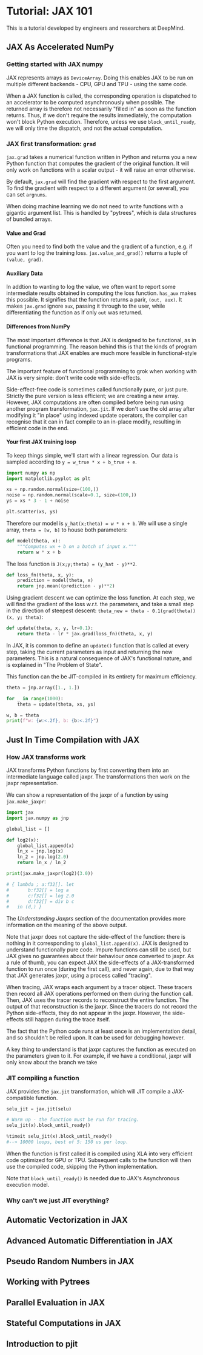 # Tutorial: JAX 101
This is a tutorial developed by engineers and researchers at DeepMind.

## JAX As Accelerated NumPy
### Getting started with JAX numpy
JAX represents arrays as `DeviceArray`.
Doing this enables JAX to be run on multiple different backends - CPU, GPU and TPU - using the same code.

When a JAX function is called, the corresponding operation is dispatched to an accelerator to be computed asynchronously when possible.
The returned array is therefore not necessarily "filled in" as soon as the function returns.
Thus, if we don't require the results immediately, the computation won't block Python execution.
Therefore, unless we use `block_until_ready`, we will only time the dispatch, and not the actual computation.

### JAX first transformation: `grad`
`jax.grad` takes a numerical function written in Python and returns you a new Python function that computes the gradient of the original function.
It will only work on functions with a scalar output - it will raise an error otherwise.

By default, `jax.grad` will find the gradient with respect to the first argument.
To find the gradient with respect to a different argument (or several), you can set `argnums`.

When doing machine learning we do not need to write functions with a gigantic argument list.
This is handled by "pytrees", which is data structures of bundled arrays.

#### Value and Grad
Often you need to find both the value and the gradient of a function, e.g. if you want to log the training loss. 
`jax.value_and_grad()` returns a tuple of `(value, grad)`.

#### Auxiliary Data
In addtion to wanting to log the value, we often want to report some intermediate results obtained in computing the loss function.
`has_aux` makes this possible.
It signifies that the function returns a parir, `(out, aux)`.
It makes `jax.grad` ignore `aux`, passing it through to the user, while differentiating the function as if only `out` was returned.

#### Differences from NumPy
The most important difference is that JAX is designed to be functional, as in functional programming.
The reason behind this is that the kinds of program transformations that JAX enables are much more feasible in functional-style programs.

The important feature of functional programming to grok when working with JAX is very simple: don't write code with side-effects.

Side-effect-free code is sometimes called functionally pure, or just pure. 
Strictly the pure version is less efficient; we are creating a new array.
However, JAX computations are often compiled before being run using another program transformation, `jax.jit`.
If we don't use the old array after modifying it "in place" using indexed update operators, the compiler can recognise that it can in fact compile to an in-place modify, resulting in efficient code in the end.

#### Your first JAX training loop
To keep things simple, we'll start with a linear regression.
Our data is sampled according to `y = w_true * x + b_true + e`.
```python
import numpy as np
import matplotlib.pyplot as plt

xs = np.random.normal(size=(100,))
noise = np.random.normal(scale=0.1, size=(100,))
ys = xs * 3 - 1 + noise

plt.scatter(xs, ys)
```

Therefore our model is `y_hat(x;theta) = w * x + b`.
We will use a single array, `theta = [w, b]` to house both parameters:
```python
def model(theta, x):
    """Computes wx + b on a batch of input x."""
    return w * x + b
```
The loss function is `J(x;y;theta) = (y_hat - y)**2`.

```python
def loss_fn(theta, x, y):
    prediction = model(theta, x)
    return jnp.mean((prediction - y)**2)
```

Using gradient descent we can optimize the loss function.
At each step, we will find the gradient of the loss w.r.t. the parameters, and take a small step in the direction of steepest descent: `theta_new = theta - 0.1(grad(theta))(x, y; theta)`:
```python
def update(theta, x, y, lr=0.1):
    return theta - lr * jax.grad(loss_fn)(theta, x, y)
```

In JAX, it is common to define an `update()` function that is called at every step, taking the current parameters as input and returning the new parameters.
This is a natural consequence of JAX's functional nature, and is explained in "The Problem of State".

This function can the be JIT-compiled in its entirety for maximum efficiency.
```python
theta = jnp.array([1., 1.])

for _ in range(1000):
    theta = update(theta, xs, ys)

w, b = theta
print(f"w: {w:<.2f}, b: {b:<.2f}")
```

## Just In Time Compilation with JAX
### How JAX transforms work
JAX transforms Python functions by first converting them into an intermediate language called jaxpr.
The transformations then work on the jaxpr representation.

We can show a representation of the jaxpr of a function by using `jax.make_jaxpr`:
```python
import jax
import jax.numpy as jnp

global_list = []

def log2(x):
    global_list.append(x)
    ln_x = jnp.log(x)
    ln_2 = jnp.log(2.0)
    return ln_x / ln_2

print(jax.make_jaxpr(log2)(3.0))

# { lambda ; a:f32[]. let
#       b:f32[] = log a
#       c:f32[] = log 2.0
#       d:f32[] = div b c
#   in (d,) }
```
The *Understanding Jaxprs* section of the documentation provides more information on the meaning of the above output.

Note that jaxpr does not capture the side-effect of the function: there is nothing in it corresponding to `global_list.append(x)`.
JAX is designed to understand functionally pure code.
Impure functions can still be used, but JAX gives no guarantees about their behaviour once converted to jaxpr.
As a rule of thumb, you can expect JAX the side-effects of a JAX-transformed function to run once (during the first call), and never again, due to that way that JAX generates jaxpr, using a process called "tracing".

When tracing, JAX wraps each argument by a tracer object.
These tracers then record all JAX operations performed on them during the function call.
Then, JAX uses the tracer records to reconstruct the entire function.
The output of that reconstruction is the jaxpr.
Since the tracers do not record the Python side-effects, they do not appear in the jaxpr. 
However, the side-effects still happen during the trace itself.

The fact that the Python code runs at least once is an implementation detail, and so shouldn't be relied upon.
It can be used for debugging however.

A key thing to understand is that jaxpr captures the function as executed on the parameters given to it.
For example, if we have a conditional, jaxpr will only know about the branch we take

### JIT compiling a function
JAX provides the `jax.jit` transformation, which will JIT compile a JAX-compatible function.
```python
selu_jit = jax.jit(selu)

# Warm up - the function must be run for tracing.
selu_jit(x).block_until_ready()

%timeit selu_jit(x).block_until_ready()
#--> 10000 loops, best of 5: 150 us per loop.
```
When the function is first called it is compiled using XLA into very efficient code optimized for GPU or TPU.
Subsequent calls to the function will then use the compiled code, skipping the Python implementation.

Note that `block_until_ready()` is needed due to JAX's Asynchronous execution model.


### Why can't we just JIT everything?


## Automatic Vectorization in JAX

## Advanced Automatic Differentiation in JAX

## Pseudo Random Numbers in JAX

## Working with Pytrees

## Parallel Evaluation in JAX

## Stateful Computations in JAX

## Introduction to pjit
